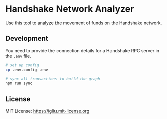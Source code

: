 Handshake Network Analyzer
==

Use this tool to analyze the movement of funds on the Handshake network.

## Development

You need to provide the connection details for a Handshake RPC server in the `.env` file.

```bash
# set up config
cp .env.config .env

# sync all transactions to build the graph
npm run sync
```

## License
MIT License: https://igliu.mit-license.org
